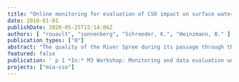 ```yaml
---
title: "Online monitoring for evaluation of CSO impact on surface water (presented by Hauke Sonnenberg)"
date: 2010-01-01
publishDate: 2020-05-25T15:14:06Z
authors: [ "rouault", "sonnenberg", "Schroeder, K.", "Heinzmann, B." ]
publication_types: ["0"]
abstract: "The quality of the River Spree during its passage through the city of Berlin is mainly influenced by the discharge of treated effluent from waste water treatment plants and by combined sewer overflows (CSO). CSO are discharged diffusely and during short periods of time leading to acute impacts like oxygen depletion and locally increased ammonia concentration in the river. They are dominant stress factors to Berlin’s lowland River Spree and its biocenosis. In order to improve the water quality of the River Spree, measures limiting the emissions of CSO are envisaged such as utilization of in-pipe storage capacities, implementation of weirs for real-time control, construction of additional stormwater tanks. In order to build an efficient and immission oriented strategy with the different available solutions and to be able to cope with future challenges the Berlin Centre of Competence for Water (KWB), Berliner Wasserbetriebe, Veolia Water and the Berlin Senate of Environment are conducting two projects, the EU project PREPARED and the MIA-CSO project. An impact-based CSO management instrument is being developed with the aim to evaluate measures of CSO control. It consists in (i) a river water quality/ecosystem model that will be used to simulate water quality processes in the receiving water and (ii) a methodology to identify critical water quality situations occurring in the Spree River. For model adaptation, calibration and validation an integrated monitoring is conducted. The monitoring consists in (i) continuously measuring the quality and flow of CSO discharges at one representative network location and (ii) in parallel, continuously monitoring water quality parameters at 5 sites within the impacted stretch of the Spree River. The concept of the integrated monitoring, i.e. definition of monitoring sites as well as monitoring strategy and design will be presented during the M3 Workshop."
featured: false
publication: ' p 1 *In:* M3 Workshop: Monitoring and data evaluation under the Water Framework Directive – Achievements, deficits and new horizons. Luxembourg/Kirchberg. 16-17 June 2010'
projects: ["mia-cso"]
---
```


